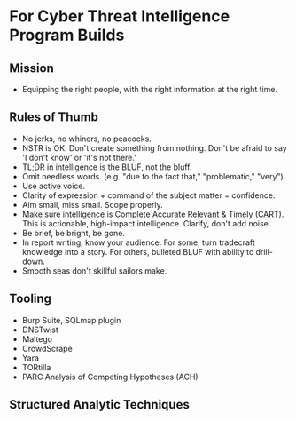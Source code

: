 # For Cyber Threat Intelligence Program Builds
## Mission
* Equipping the right people, with the right information at the right time.

## Rules of Thumb
* No jerks, no whiners, no peacocks. 
* NSTR is OK. Don't create something from nothing. Don't be afraid to say 'I don't know' or 'it's not there.' 
* TL;DR in intelligence is the BLUF, not the bluff. 
* Omit needless words. (e.g. "due to the fact that," "problematic," "very").
* Use active voice.
* Clarity of expression + command of the subject matter = confidence.
* Aim small, miss small. Scope properly.
* Make sure intelligence is Complete Accurate Relevant & Timely (CART). This is actionable, high-impact intelligence. Clarify, don't add noise. 
* Be brief, be bright, be gone.
* In report writing, know your audience. For some, turn tradecraft knowledge into a story. For others, bulleted BLUF with ability to drill-down.
* Smooth seas don't skillful sailors make. 

## Tooling
* Burp Suite, SQLmap plugin
* DNSTwist
* Maltego
* CrowdScrape
* Yara
* TORtilla 
* PARC Analysis of Competing Hypotheses (ACH)

## Structured Analytic Techniques
